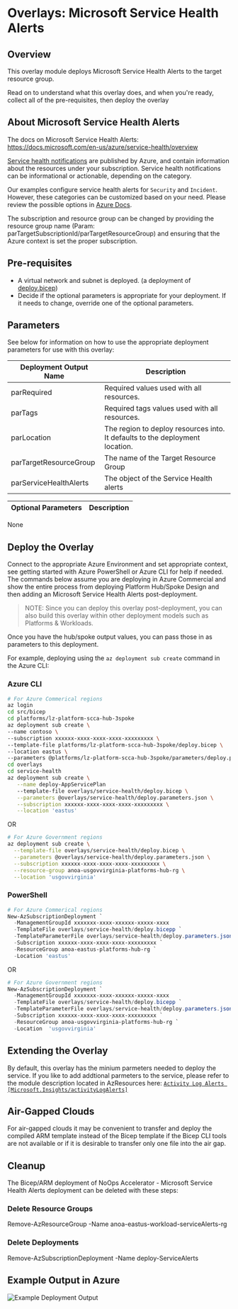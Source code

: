 # Overlays: Microsoft Service Health Alerts

## Overview

This overlay module deploys Microsoft Service Health Alerts to the target resource group.

Read on to understand what this overlay does, and when you're ready, collect all of the pre-requisites, then deploy the overlay

## About Microsoft Service Health Alerts

The docs on Microsoft Service Health Alerts: <https://docs.microsoft.com/en-us/azure/service-health/overview>

[Service health notifications](https://docs.microsoft.com/azure/service-health/service-health-notifications-properties) are published by Azure, and contain information about the resources under your subscription.  Service health notifications can be informational or actionable, depending on the category.

Our examples configure service health alerts for `Security` and `Incident`. However, these categories can be customized based on your need. Please review the possible options in [Azure Docs](https://docs.microsoft.com/azure/service-health/service-health-notifications-properties#details-on-service-health-level-information).

The subscription and resource group can be changed by providing the resource group name (Param: parTargetSubscriptionId/parTargetResourceGroup) and ensuring that the Azure context is set the proper subscription.  

## Pre-requisites

* A virtual network and subnet is deployed. (a deployment of [deploy.bicep](../../../../bicep/platforms/lz-platform-scca-hub-3spoke/deploy.bicep))
* Decide if the optional parameters is appropriate for your deployment. If it needs to change, override one of the optional parameters.
 
## Parameters

See below for information on how to use the appropriate deployment parameters for use with this overlay:

Deployment Output Name | Description
-----------------------| -----------
parRequired | Required values used with all resources.
parTags | Required tags values used with all resources.
parLocation | The region to deploy resources into. It defaults to the deployment location.
parTargetResourceGroup | The name of the Target Resource Group
parServiceHealthAlerts | The object of the Service Health alerts

Optional Parameters | Description
------------------- | -----------
None

## Deploy the Overlay

Connect to the appropriate Azure Environment and set appropriate context, see getting started with Azure PowerShell or Azure CLI for help if needed. The commands below assume you are deploying in Azure Commercial and show the entire process from deploying Platform Hub/Spoke Design and then adding an Microsoft Service Health Alerts post-deployment.

> NOTE: Since you can deploy this overlay post-deployment, you can also build this overlay within other deployment models such as Platforms & Workloads.

Once you have the hub/spoke output values, you can pass those in as parameters to this deployment.

For example, deploying using the `az deployment sub create` command in the Azure CLI:

### Azure CLI

```bash
# For Azure Commerical regions
az login
cd src/bicep
cd platforms/lz-platform-scca-hub-3spoke
az deployment sub create \ 
--name contoso \
--subscription xxxxxx-xxxx-xxxx-xxxx-xxxxxxxxx \
--template-file platforms/lz-platform-scca-hub-3spoke/deploy.bicep \
--location eastus \
--parameters @platforms/lz-platform-scca-hub-3spoke/parameters/deploy.parameters.json
cd overlays
cd service-health
az deployment sub create \
   --name deploy-AppServicePlan
   --template-file overlays/service-health/deploy.bicep \
   --parameters @overlays/service-health/deploy.parameters.json \
   --subscription xxxxxx-xxxx-xxxx-xxxx-xxxxxxxxx \
   --location 'eastus'
```

OR

```bash
# For Azure Government regions
az deployment sub create \
  --template-file overlays/service-health/deploy.bicep \
  --parameters @overlays/service-health/deploy.parameters.json \
  --subscription xxxxxx-xxxx-xxxx-xxxx-xxxxxxxxx \
  --resource-group anoa-usgovvirginia-platforms-hub-rg \
  --location 'usgovvirginia'
```

### PowerShell

```powershell
# For Azure Commerical regions
New-AzSubscriptionDeployment `
  -ManagementGroupId xxxxxxx-xxxx-xxxxxx-xxxxx-xxxx
  -TemplateFile overlays/service-health/deploy.bicepp `
  -TemplateParameterFile overlays/service-health/deploy.parameters.json `
  -Subscription xxxxxx-xxxx-xxxx-xxxx-xxxxxxxxx `
  -ResourceGroup anoa-eastus-platforms-hub-rg `
  -Location 'eastus'
```

OR

```powershell
# For Azure Government regions
New-AzSubscriptionDeployment `
  -ManagementGroupId xxxxxxx-xxxx-xxxxxx-xxxxx-xxxx
  -TemplateFile overlays/service-health/deploy.bicepp `
  -TemplateParameterFile overlays/service-health/deploy.parameters.json `
  -Subscription xxxxxx-xxxx-xxxx-xxxx-xxxxxxxxx `
  -ResourceGroup anoa-usgovvirginia-platforms-hub-rg `
  -Location  'usgovvirginia'
```

## Extending the Overlay

By default, this overlay has the minium parmeters needed to deploy the service. If you like to add addtional parmeters to the service, please refer to the module description located in AzResources here: [`Activity Log Alerts [Microsoft.Insights/activityLogAlerts]`](./../../../azresources/Modules/Microsoft.Insights/activityLogAlerts/readme.md)

## Air-Gapped Clouds

For air-gapped clouds it may be convenient to transfer and deploy the compiled ARM template instead of the Bicep template if the Bicep CLI tools are not available or if it is desirable to transfer only one file into the air gap.

## Cleanup

The Bicep/ARM deployment of NoOps Accelerator - Microsoft Service Health Alerts deployment can be deleted with these steps:

### Delete Resource Groups

Remove-AzResourceGroup -Name anoa-eastus-workload-serviceAlerts-rg

### Delete Deployments

Remove-AzSubscriptionDeployment -Name deploy-ServiceAlerts

## Example Output in Azure

![Example Deployment Output](media/aspExampleDeploymentOutput.png "Example Deployment Output in Azure global regions")
